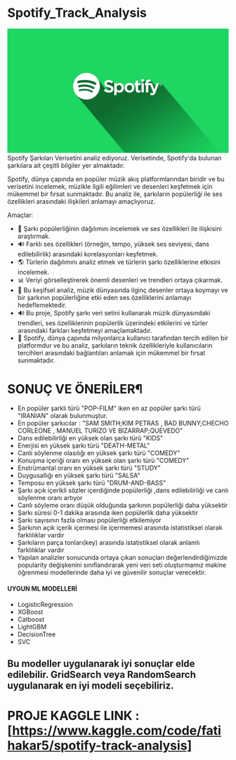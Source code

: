 # Spotify_Track_Analysis

![SPOTIFY](https://raw.githubusercontent.com/fatihakar5/Spotify_Track_Analysis/refs/heads/main/spotify.jpg)
Spotify Şarkıları Verisetini analiz ediyoruz. Verisetinde, Spotify'da bulunan şarkılara ait çeşitli bilgiler yer almaktadır.

Spotify, dünya çapında en popüler müzik akış platformlarından biridir ve bu verisetini incelemek, müzikle ilgili eğilimleri ve desenleri keşfetmek için mükemmel bir fırsat sunmaktadır. Bu analiz ile, şarkıların popülerliği ile ses özellikleri arasındaki ilişkileri anlamayı amaçlıyoruz.

Amaçlar:
 - 🎵 Şarkı popülerliğinin dağılımını incelemek ve ses özellikleri ile ilişkisini araştırmak.
 - 🔊 Farklı ses özellikleri (örneğin, tempo, yüksek ses seviyesi, dans edilebilirlik) arasındaki korelasyonları keşfetmek.
 - 🌎 Türlerin dağılımını analiz etmek ve türlerin şarkı özelliklerine etkisini incelemek.
 - 📊 Veriyi görselleştirerek önemli desenleri ve trendleri ortaya çıkarmak.
 - 🎵 Bu keşifsel analiz, müzik dünyasında ilginç desenler ortaya koymayı ve bir şarkının popülerliğine etki eden ses özelliklerini anlamayı hedeflemektedir.
 - 🔊 Bu proje, Spotify şarkı veri setini kullanarak müzik dünyasındaki trendleri, ses özelliklerinin popülerlik üzerindeki etkilerini ve türler arasındaki farkları keşfetmeyi amaçlamaktadır.
 - 🎵 Spotify, dünya çapında milyonlarca kullanıcı tarafından tercih edilen bir platformdur ve bu analiz, şarkıların teknik özellikleriyle 
kullanıcıların tercihleri arasındaki bağlantıları anlamak için mükemmel bir fırsat sunmaktadır.

# SONUÇ VE ÖNERİLER¶
- En popüler şarklı türü "POP-FILM" iken en az popüler şarkı türü "IRANIAN" olarak bulunmuştur.
- En popüler şarkıcılar : "SAM SMITH;KIM PETRAS , BAD BUNNY;CHECHO CORLEONE , MANUEL TURIZO VE BIZARRAP;QUEVEDO"
- Dans edilebilirliği en yüksek olan şarkı türü "KIDS"
- Enerjisi en yüksek şarkı türü "DEATH-METAL"
- Canlı söylenme olasılığı en yüksek şarkı türü "COMEDY"
- Konuşma içeriği oranı en yüksek olan şarkı türü "COMEDY"
- Enstrümantal oranı en yüksek şarkı türü "STUDY"
- Duygusallığı en yüksek şarkı türü "SALSA"
- Temposu en yüksek şarkı türü "DRUM-AND-BASS"
- Şarkı açık içerikli sözler içerdiğinde popülerliği ,dans edilebilirliği ve canlı söylenme oranı artıyor
- Canlı söyleme oranı düşük olduğunda şarkının popülerliği daha yüksektir
- Şarkı süresi 0-1 dakika arasında iken popülerlik daha yüksektir
- Şarkı sayısının fazla olması popülerliği etkilemiyor
- Şarkının açık içerik içermesi ile içermemesi arasında istatistiksel olarak farklılıklar vardır
- Şarkıların parça tonları(key) arasında istatistiksel olarak anlamlı farklılıklar vardır
- Yapılan analizler sonucunda ortaya çıkan sonuçları değerlendirdiğimizde popularity değişkenini sınıflandırarak yeni veri seti oluşturmamız makine öğrenmesi modellerinde daha iyi ve güvenilir sonuçlar verecektir.

#### UYGUN ML MODELLERİ

- LogisticRegression
- XGBoost
- Catboost
- LightGBM
- DecisionTree
- SVC
## Bu modeller uygulanarak iyi sonuçlar elde edilebilir. GridSearch veya RandomSearch uygulanarak en iyi modeli seçebiliriz.

# PROJE KAGGLE LINK : [https://www.kaggle.com/code/fatihakar5/spotify-track-analysis]
